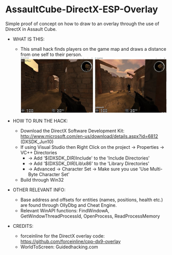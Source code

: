 # AssaultCube-DirectX-ESP-Overlay
Simple proof of concept on how to draw to an overlay through the use of DirectX in Assault Cube.

- WHAT IS THIS:
  - This small hack finds players on the game map and draws a distance from one self to their person.
    ![alt text](https://github.com/Ctrl-Alt-1337/AssaultCube-DirectX-ESP-Overlay/blob/master/screenshot.jpg)

- HOW TO RUN THE HACK:
	- Download the DirectX Software Development Kit: http://www.microsoft.com/en-us/download/details.aspx?id=6812 (DXSDK_Jun10)
  - If using Visual Studio then Right Click on the project -> Properties -> VC++ Directories
    - -> Add '$(DXSDK_DIR)Include' to the 'Include Directories'
    - -> Add '$(DXSDK_DIR)Lib\x86' to the 'Library Directories'
    - -> Advanced -> Character Set -> Make sure you use 'Use Multi-Byte Character Set'
  - Build through Win32 
  
- OTHER RELEVANT INFO:
	- Base address and offsets for entities (names, positions, health etc.) are found through OllyDbg and Cheat Engine.
  - Relevant WinAPI functions: FindWindowA, GetWindowThreadProcessId, OpenProcess, ReadProcessMemory

- CREDITS:
	- forceinline for the DirectX overlay code: https://github.com/forceinline/cpp-dx9-overlay
	- WorldToScreen: Guidedhacking.com
